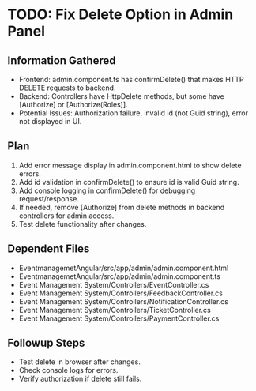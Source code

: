 # TODO: Fix Delete Option in Admin Panel

## Information Gathered
- Frontend: admin.component.ts has confirmDelete() that makes HTTP DELETE requests to backend.
- Backend: Controllers have HttpDelete methods, but some have [Authorize] or [Authorize(Roles)].
- Potential Issues: Authorization failure, invalid id (not Guid string), error not displayed in UI.

## Plan
1. Add error message display in admin.component.html to show delete errors.
2. Add id validation in confirmDelete() to ensure id is valid Guid string.
3. Add console logging in confirmDelete() for debugging request/response.
4. If needed, remove [Authorize] from delete methods in backend controllers for admin access.
5. Test delete functionality after changes.

## Dependent Files
- EventmanagemetAngular/src/app/admin/admin.component.html
- EventmanagemetAngular/src/app/admin/admin.component.ts
- Event Management System/Controllers/EventController.cs
- Event Management System/Controllers/FeedbackController.cs
- Event Management System/Controllers/NotificationController.cs
- Event Management System/Controllers/TicketController.cs
- Event Management System/Controllers/PaymentController.cs

## Followup Steps
- Test delete in browser after changes.
- Check console logs for errors.
- Verify authorization if delete still fails.
